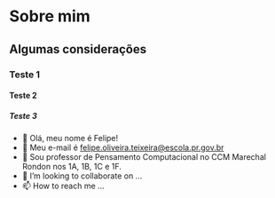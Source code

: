 # Sobre mim

## Algumas considerações

### Teste 1

#### Teste 2

##### Teste 3
- 👋 Olá, meu nome é Felipe!
- 👀 Meu e-mail é felipe.oliveira.teixeira@escola.pr.gov.br
- 🌱 Sou professor de Pensamento Computacional no CCM Marechal Rondon nos 1A, 1B, 1C e 1F.
- 💞️ I’m looking to collaborate on ...
- 📫 How to reach me ...

<!---
felipe-penscomputacional/felipe-penscomputacional is a ✨ special ✨ repository because its `README.md` (this file) appears on your GitHub profile.
You can click the Preview link to take a look at your changes.
--->
